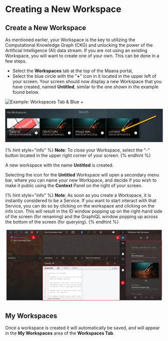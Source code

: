 # Creating a New Workspace

## Create a New Workspace

As mentioned earlier, your Workspace is the key to utilizing the Computational Knowledge Graph \(CKG\) and unlocking the power of the Artificial Intelligence \(AI\) data stream.  If you are not using an existing Workspace, you will want to create one of your own.  This can be done in a few steps.

* Select the **Workspaces** tab at the top of the Maana portal,
* Select the blue circle with the "**+**" icon in it located in the upper left of your screen.  Your screen should now display a new Workspace that you have created, named **Untitled**, similar to the one shown in the example found below.

![Example: Workspaces Tab &amp; Blue +](https://gitbooktrainingmaterials.blob.core.windows.net/images/Workspaces%20Tab%20%281%29.png)

![Example: New Workspace](../../../.gitbook/assets/image%20%2865%29.png)

{% hint style="info" %}
**Note**:  To close your Workspace, select the "-" button located in the upper right corner of your screen.
{% endhint %}

A new workspace with the name **Untitled** is created.

Selecting the icon for the **Untitled** Workspace will open a secondary menu bar, where you can name your new Workspace, and decide if you wish to make it public using the **Context** Panel on the right of your screen.

{% hint style="info" %}
**Note**:  As soon as you create a Workspace, it is instantly considered to be a Service.  If you want to start interact with that Service, you can do so by clicking on the workspace and clicking on the info icon.  This will result in the ID window popping up on the right-hand side of the screen \(for renaming\) and the GraphiQL window popping up across the bottom of the screen \(for querying\).
{% endhint %}

![Screenshot of new Workspace](../../../.gitbook/assets/image%20%2833%29.png)

## My Workspaces

Once a workspace is created it will automatically be saved, and will appear in the **My Workspaces** area of the **Workspaces Tab**.

